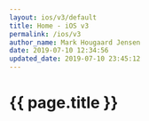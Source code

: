 ```yaml
---
layout: ios/v3/default
title: Home - iOS v3
permalink: /ios/v3
author_name: Mark Hougaard Jensen
date: 2019-07-10 12:34:56
updated_date: 2019-07-10 23:45:12
---
```


# {{ page.title }}
